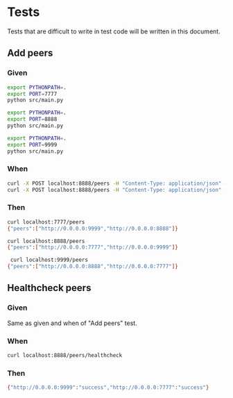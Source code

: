 # Tests

Tests that are difficult to write in test code will be written in this document.

## Add peers

### Given

```bash
export PYTHONPATH=.
export PORT=7777
python src/main.py
```

```bash
export PYTHONPATH=.
export PORT=8888
python src/main.py
```

```bash
export PYTHONPATH=.
export PORT=9999
python src/main.py
```

### When

```bash
curl -X POST localhost:8888/peers -H "Content-Type: application/json" -d '{"peer_url":"http://0.0.0.0:7777"}'
curl -X POST localhost:8888/peers -H "Content-Type: application/json" -d '{"peer_url":"http://0.0.0.0:9999"}'
```

### Then

```bash
curl localhost:7777/peers
{"peers":["http://0.0.0.0:9999","http://0.0.0.0:8888"]}

curl localhost:8888/peers
{"peers":["http://0.0.0.0:7777","http://0.0.0.0:9999"]}

 curl localhost:9999/peers
{"peers":["http://0.0.0.0:8888","http://0.0.0.0:7777"]}
```

## Healthcheck peers

### Given

Same as given and when of "Add peers" test.

### When

```bash
curl localhost:8888/peers/healthcheck
```

### Then

```bash
{"http://0.0.0.0:9999":"success","http://0.0.0.0:7777":"success"}
```
